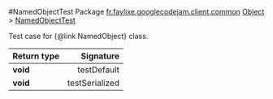 #NamedObjectTest
Package [fr.faylixe.googlecodejam.client.common](nullfr/faylixe/googlecodejam/client/common)
[Object]() > [NamedObjectTest]()

Test case for {@link NamedObject} class.

Return type | Signature
--- | ---:
**void** | testDefault
**void** | testSerialized
